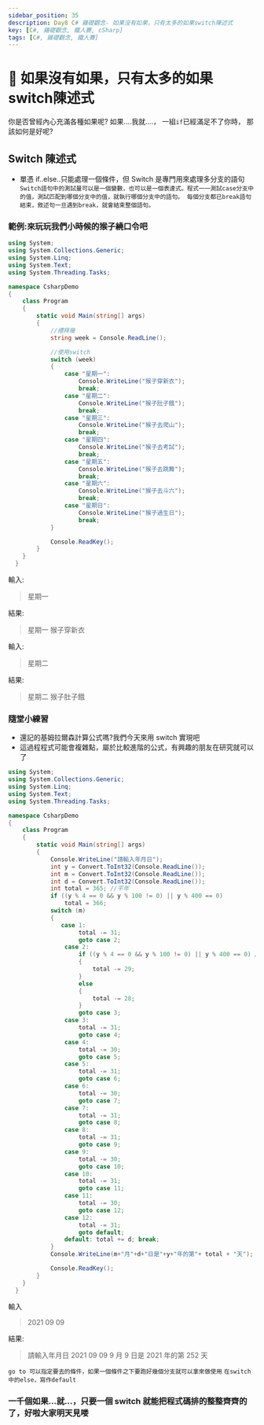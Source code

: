 ```yaml
---
sidebar_position: 35
description: Day8 C# 雞礎觀念- 如果沒有如果，只有太多的如果switch陳述式
key: [C#, 雞礎觀念, 鐵人賽, cSharp]
tags: [C#, 雞礎觀念, 鐵人賽]
---
```


# 🤖 如果沒有如果，只有太多的如果switch陳述式

你是否曾經內心充滿各種如果呢?
如果....我就....，
一組`if`已經滿足不了你時，
那該如何是好呢?

## Switch 陳述式

- 單憑 if..else..只能處理一個條件，但 Switch 是專門用來處理多分支的語句
  `Switch語句中的測試量可以是一個變數，也可以是一個表達式。程式一一測試case分支中的值，測試匹配到哪個分支中的值，就執行哪個分支中的語句。
每個分支都已break語句結束，敘述句一旦遇到break，就會結束整個語句。`

### 範例:來玩玩我們小時候的猴子繞口令吧

```csharp
using System;
using System.Collections.Generic;
using System.Linq;
using System.Text;
using System.Threading.Tasks;

namespace CsharpDemo
{
    class Program
    {
        static void Main(string[] args)
        {
            //禮拜幾
            string week = Console.ReadLine();

            //使用switch
            switch (week)
            {
                case "星期一":
                    Console.WriteLine("猴子穿新衣");
                    break;
                case "星期二":
                    Console.WriteLine("猴子肚子餓");
                    break;
                case "星期三":
                    Console.WriteLine("猴子去爬山");
                    break;
                case "星期四":
                    Console.WriteLine("猴子去考試");
                    break;
                case "星期五":
                    Console.WriteLine("猴子去跳舞");
                    break;
                case "星期六":
                    Console.WriteLine("猴子去斗六");
                    break;
                case "星期日":
                    Console.WriteLine("猴子過生日");
                    break;
            }

            Console.ReadKey();
        }
    }
  }
```

輸入:

> 星期一

結果:

> 星期一
> 猴子穿新衣

輸入:

> 星期二

結果:

> 星期二
> 猴子肚子餓

### 隨堂小練習

- 還記的基姆拉爾森計算公式嗎?我們今天來用 switch 實現吧
- 這過程程式可能會複雜點，屬於比較進階的公式，有興趣的朋友在研究就可以了

```csharp
using System;
using System.Collections.Generic;
using System.Linq;
using System.Text;
using System.Threading.Tasks;

namespace CsharpDemo
{
    class Program
    {
        static void Main(string[] args)
        {
            Console.WriteLine("請輸入年月日");
            int y = Convert.ToInt32(Console.ReadLine());
            int m = Convert.ToInt32(Console.ReadLine());
            int d = Convert.ToInt32(Console.ReadLine());
            int total = 365; //平年
            if ((y % 4 == 0 && y % 100 != 0) || y % 400 == 0)
                total = 366;
            switch (m)
            {
               case 1:
                    total -= 31;
                    goto case 2;
                case 2:
                    if ((y % 4 == 0 && y % 100 != 0) || y % 400 == 0) //閏年
                    {
                        total -= 29;
                    }
                    else
                    {
                        total -= 28;
                    }
                    goto case 3;
                case 3:
                    total -= 31;
                    goto case 4;
                case 4:
                    total -= 30;
                    goto case 5;
                case 5:
                    total -= 31;
                    goto case 6;
                case 6:
                    total -= 30;
                    goto case 7;
                case 7:
                    total -= 31;
                    goto case 8;
                case 8:
                    total -= 31;
                    goto case 9;
                case 9:
                    total -= 30;
                    goto case 10;
                case 10:
                    total -= 31;
                    goto case 11;
                case 11:
                    total -= 30;
                    goto case 12;
                case 12:
                    total -= 31;
                    goto default;
                default: total += d; break;
            }
            Console.WriteLine(m+"月"+d+"日是"+y+"年的第"+ total + "天");

            Console.ReadKey();
        }
    }
  }
```

輸入

> 2021
> 09
> 09

結果:

> 請輸入年月日
> 2021
> 09
> 09
> 9 月 9 日是 2021 年的第 252 天

`go to 可以指定要去的條件，如果一個條件之下要跑好幾個分支就可以拿來做使用`
`在switch中的else，寫作default`

### 一千個如果...就...，只要一個 switch 就能把程式碼排的整整齊齊的了，好啦大家明天見喽
